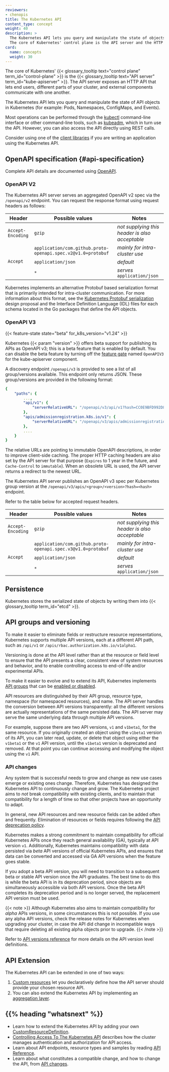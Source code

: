 ```yaml
---
reviewers:
- chenopis
title: The Kubernetes API
content_type: concept
weight: 40
description: >
  The Kubernetes API lets you query and manipulate the state of objects in Kubernetes.
  The core of Kubernetes' control plane is the API server and the HTTP API that it exposes. Users, the different parts of your cluster, and external components all communicate with one another through the API server.
card:
  name: concepts
  weight: 30
---
```


<!-- overview -->

The core of Kubernetes' {{< glossary_tooltip text="control plane" term_id="control-plane" >}}
is the {{< glossary_tooltip text="API server" term_id="kube-apiserver" >}}. The API server
exposes an HTTP API that lets end users, different parts of your cluster, and
external components communicate with one another.

The Kubernetes API lets you query and manipulate the state of API objects in Kubernetes
(for example: Pods, Namespaces, ConfigMaps, and Events).

Most operations can be performed through the
[kubectl](/docs/kubernetes/en/reference/kubectl/) command-line interface or other
command-line tools, such as
[kubeadm](/docs/kubernetes/en/reference/setup-tools/kubeadm/), which in turn use the
API. However, you can also access the API directly using REST calls.

Consider using one of the [client libraries](/docs/kubernetes/en/reference/using-api/client-libraries/)
if you are writing an application using the Kubernetes API.

<!-- body -->

## OpenAPI specification {#api-specification}

Complete API details are documented using [OpenAPI](https://www.openapis.org/).

### OpenAPI V2

The Kubernetes API server serves an aggregated OpenAPI v2 spec via the
`/openapi/v2` endpoint. You can request the response format using
request headers as follows:

<table>
  <caption style="display:none">Valid request header values for OpenAPI v2 queries</caption>
  <thead>
     <tr>
        <th>Header</th>
        <th style="min-width: 50%;">Possible values</th>
        <th>Notes</th>
     </tr>
  </thead>
  <tbody>
     <tr>
        <td><code>Accept-Encoding</code></td>
        <td><code>gzip</code></td>
        <td><em>not supplying this header is also acceptable</em></td>
     </tr>
     <tr>
        <td rowspan="3"><code>Accept</code></td>
        <td><code>application/com.github.proto-openapi.spec.v2@v1.0+protobuf</code></td>
        <td><em>mainly for intra-cluster use</em></td>
     </tr>
     <tr>
        <td><code>application/json</code></td>
        <td><em>default</em></td>
     </tr>
     <tr>
        <td><code>*</code></td>
        <td><em>serves </em><code>application/json</code></td>
     </tr>
  </tbody>
</table>

Kubernetes implements an alternative Protobuf based serialization format that
is primarily intended for intra-cluster communication. For more information
about this format, see the [Kubernetes Protobuf serialization](https://git.k8s.io/design-proposals-archive/api-machinery/protobuf.md) design proposal and the
Interface Definition Language (IDL) files for each schema located in the Go
packages that define the API objects.

### OpenAPI V3

{{< feature-state state="beta"  for_k8s_version="v1.24" >}}

Kubernetes {{< param "version" >}} offers beta support for publishing its APIs as OpenAPI v3; this is a
beta feature that is enabled by default.
You can disable the beta feature by turning off the
[feature gate](/docs/kubernetes/en/reference/command-line-tools-reference/feature-gates/) named `OpenAPIV3`
for the kube-apiserver component.

A discovery endpoint `/openapi/v3` is provided to see a list of all
group/versions available. This endpoint only returns JSON. These group/versions
are provided in the following format:

```yaml
{
    "paths": {
        ...,
        "api/v1": {
            "serverRelativeURL": "/openapi/v3/api/v1?hash=CC0E9BFD992D8C59AEC98A1E2336F899E8318D3CF4C68944C3DEC640AF5AB52D864AC50DAA8D145B3494F75FA3CFF939FCBDDA431DAD3CA79738B297795818CF"
        },
        "apis/admissionregistration.k8s.io/v1": {
            "serverRelativeURL": "/openapi/v3/apis/admissionregistration.k8s.io/v1?hash=E19CC93A116982CE5422FC42B590A8AFAD92CDE9AE4D59B5CAAD568F083AD07946E6CB5817531680BCE6E215C16973CD39003B0425F3477CFD854E89A9DB6597"
        },
        ....
    }
}
```
<!-- for editors: intentionally use yaml instead of json here, to prevent syntax highlight error. -->

The relative URLs are pointing to immutable OpenAPI descriptions, in
order to improve client-side caching. The proper HTTP caching headers
are also set by the API server for that purpose (`Expires` to 1 year in
the future, and `Cache-Control` to `immutable`). When an obsolete URL is
used, the API server returns a redirect to the newest URL.

The Kubernetes API server publishes an OpenAPI v3 spec per Kubernetes
group version at the `/openapi/v3/apis/<group>/<version>?hash=<hash>`
endpoint.

Refer to the table below for accepted request headers.

<table>
  <caption style="display:none">Valid request header values for OpenAPI v3 queries</caption>
  <thead>
     <tr>
        <th>Header</th>
        <th style="min-width: 50%;">Possible values</th>
        <th>Notes</th>
     </tr>
  </thead>
  <tbody>
     <tr>
        <td><code>Accept-Encoding</code></td>
        <td><code>gzip</code></td>
        <td><em>not supplying this header is also acceptable</em></td>
     </tr>
     <tr>
        <td rowspan="3"><code>Accept</code></td>
        <td><code>application/com.github.proto-openapi.spec.v3@v1.0+protobuf</code></td>
        <td><em>mainly for intra-cluster use</em></td>
     </tr>
     <tr>
        <td><code>application/json</code></td>
        <td><em>default</em></td>
     </tr>
     <tr>
        <td><code>*</code></td>
        <td><em>serves </em><code>application/json</code></td>
     </tr>
  </tbody>
</table>

## Persistence

Kubernetes stores the serialized state of objects by writing them into
{{< glossary_tooltip term_id="etcd" >}}.

## API groups and versioning

To make it easier to eliminate fields or restructure resource representations,
Kubernetes supports multiple API versions, each at a different API path, such
as `/api/v1` or `/apis/rbac.authorization.k8s.io/v1alpha1`.

Versioning is done at the API level rather than at the resource or field level
to ensure that the API presents a clear, consistent view of system resources
and behavior, and to enable controlling access to end-of-life and/or
experimental APIs.

To make it easier to evolve and to extend its API, Kubernetes implements
[API groups](/docs/kubernetes/en/reference/using-api/#api-groups) that can be
[enabled or disabled](/docs/kubernetes/en/reference/using-api/#enabling-or-disabling).

API resources are distinguished by their API group, resource type, namespace
(for namespaced resources), and name. The API server handles the conversion between
API versions transparently: all the different versions are actually representations
of the same persisted data. The API server may serve the same underlying data
through multiple API versions.

For example, suppose there are two API versions, `v1` and `v1beta1`, for the same
resource. If you originally created an object using the `v1beta1` version of its
API, you can later read, update, or delete that object using either the `v1beta1`
or the `v1` API version, until the `v1beta1` version is deprecated and removed.
At that point you can continue accessing and modifying the object using the `v1` API.

### API changes

Any system that is successful needs to grow and change as new use cases emerge or existing ones change.
Therefore, Kubernetes has designed the Kubernetes API to continuously change and grow.
The Kubernetes project aims to _not_ break compatibility with existing clients, and to maintain that
compatibility for a length of time so that other projects have an opportunity to adapt.

In general, new API resources and new resource fields can be added often and frequently.
Elimination of resources or fields requires following the
[API deprecation policy](/docs/kubernetes/en/reference/using-api/deprecation-policy/).

Kubernetes makes a strong commitment to maintain compatibility for official Kubernetes APIs
once they reach general availability (GA), typically at API version `v1`. Additionally,
Kubernetes maintains compatibility with data persisted via _beta_ API versions of official Kubernetes APIs,
and ensures that data can be converted and accessed via GA API versions when the feature goes stable.

If you adopt a beta API version, you will need to transition to a subsequent beta or stable API version
once the API graduates. The best time to do this is while the beta API is in its deprecation period,
since objects are simultaneously accessible via both API versions. Once the beta API completes its
deprecation period and is no longer served, the replacement API version must be used.

{{< note >}}
Although Kubernetes also aims to maintain compatibility for _alpha_ APIs versions, in some
circumstances this is not possible. If you use any alpha API versions, check the release notes
for Kubernetes when upgrading your cluster, in case the API did change in incompatible
ways that require deleting all existing alpha objects prior to upgrade.
{{< /note >}}

Refer to [API versions reference](/docs/kubernetes/en/reference/using-api/#api-versioning)
for more details on the API version level definitions.



## API Extension

The Kubernetes API can be extended in one of two ways:

1. [Custom resources](/docs/kubernetes/en/concepts/extend-kubernetes/api-extension/custom-resources/)
   let you declaratively define how the API server should provide your chosen resource API.
1. You can also extend the Kubernetes API by implementing an
   [aggregation layer](/docs/kubernetes/en/concepts/extend-kubernetes/api-extension/apiserver-aggregation/).

## {{% heading "whatsnext" %}}

- Learn how to extend the Kubernetes API by adding your own
  [CustomResourceDefinition](/docs/kubernetes/en/tasks/extend-kubernetes/custom-resources/custom-resource-definitions/).
- [Controlling Access To The Kubernetes API](/docs/kubernetes/en/concepts/security/controlling-access/) describes
  how the cluster manages authentication and authorization for API access.
- Learn about API endpoints, resource types and samples by reading
  [API Reference](/docs/kubernetes/en/reference/kubernetes-api/).
- Learn about what constitutes a compatible change, and how to change the API, from
  [API changes](https://git.k8s.io/community/contributors/devel/sig-architecture/api_changes.md#readme).
